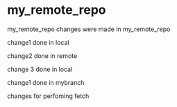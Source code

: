# my_remote_repo
my_remote_repo
changes were made in my_remote_repo

change1 done in local

change2 done in remote

change 3 done in local

change1 done in mybranch

 changes for perfoming fetch
